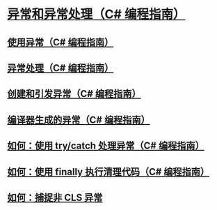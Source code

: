 # [异常和异常处理（C# 编程指南）](exceptions-and-exception-handling.md)
## [使用异常（C# 编程指南）](using-exceptions.md)
## [异常处理（C# 编程指南）](exception-handling.md)
## [创建和引发异常（C# 编程指南）](creating-and-throwing-exceptions.md)
## [编译器生成的异常（C# 编程指南）](compiler-generated-exceptions.md)
## [如何：使用 try/catch 处理异常（C# 编程指南）](how-to-handle-an-exception-using-try-catch.md)
## [如何：使用 finally 执行清理代码（C# 编程指南）](how-to-execute-cleanup-code-using-finally.md)
## [如何：捕捉非 CLS 异常](how-to-catch-a-non-cls-exception.md)
